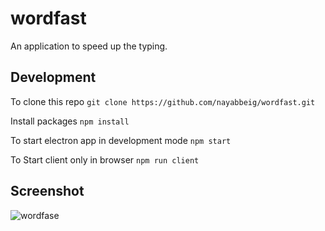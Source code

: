 # wordfast
An application to speed up the typing.

## Development
To clone this repo
`git clone https://github.com/nayabbeig/wordfast.git`

Install packages
`npm install`

To start electron app in development mode
`npm start`

To Start client only in browser
`npm run client`

## Screenshot
![wordfase](https://github.com/nayabbeig/wordfast/assets/72763969/3b909a3b-e637-41e1-8b6e-afd1ac9bb3c1)

